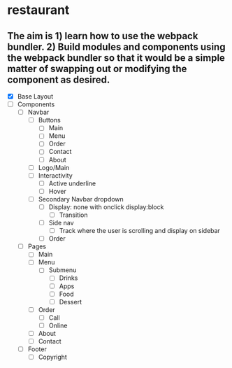# restaurant

## The aim is 1) learn how to use the webpack bundler. 2) Build modules and components using the webpack bundler so that it would be a simple matter of swapping out or modifying the component as desired.

- [x] Base Layout
- [ ] Components
    - [ ] Navbar
        - [ ] Buttons
            - [ ] Main
            - [ ] Menu
            - [ ] Order
            - [ ] Contact
            - [ ] About
        - [ ] Logo/Main
        - [ ] Interactivity
            - [ ] Active underline
            - [ ] Hover
        - [ ] Secondary Navbar dropdown
            - [ ] Display: none with onclick display:block
                - [ ] Transition
            - [ ] Side nav
                - [ ] Track where the user is scrolling and display on sidebar
            - [ ] Order
    - [ ] Pages
        - [ ] Main
        - [ ] Menu
            - [ ] Submenu
                - [ ] Drinks
                - [ ] Apps
                - [ ] Food
                - [ ] Dessert
        - [ ] Order
            - [ ] Call
            - [ ] Online
        - [ ] About
        - [ ] Contact
    - [ ] Footer
        - [ ] Copyright
